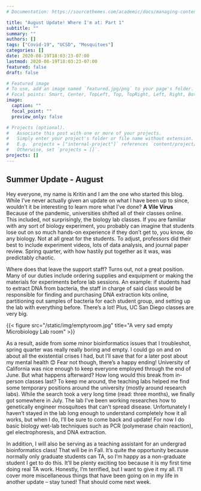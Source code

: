 ```yaml
---
# Documentation: https://sourcethemes.com/academic/docs/managing-content/

title: "August Update! Where I'm at: Part 1"
subtitle: ""
summary: ""
authors: []
tags: ["Covid-19", "UCSD", "Mosquitoes"]
categories: []
date: 2020-08-19T18:03:23-07:00
lastmod: 2020-08-19T18:03:23-07:00
featured: false
draft: false

# Featured image
# To use, add an image named `featured.jpg/png` to your page's folder.
# Focal points: Smart, Center, TopLeft, Top, TopRight, Left, Right, BottomLeft, Bottom, BottomRight.
image:
  caption: ""
  focal_point: ""
  preview_only: false

# Projects (optional).
#   Associate this post with one or more of your projects.
#   Simply enter your project's folder or file name without extension.
#   E.g. `projects = ["internal-project"]` references `content/project/deep-learning/index.md`.
#   Otherwise, set `projects = []`.
projects: []
---
```

## Summer Update - August

Hey everyone, my name is Kritin and I am the one who started this blog. While I’ve never actually given an update on what I have been up to since, wouldn’t it be interesting to learn more what I’ve done? 
**A Vile Virus**
Because of the pandemic, universities shifted all of their classes online. This included, not surprisingly, the biology lab classes. If you are familiar with any sort of biology experiment, you probably can imagine that students lose out on so much hands-on experience if they don’t get to, you know, do any biology. Not at all great for the students. To adjust, professors did their best to include experiment videos, lots of data analysis, and journal paper review. Spring quarter, with how hastily put together as it was, was predictably chaotic. 

Where does that leave the support staff? Turns out, not a great position. Many of our duties include ordering supplies and exquipment or making the materials for experiments before lab sessions. An example: if students had to extract DNA from bacteria, the staff in charge of said class would be responsible for finding and purchasing DNA extraction kits online, partitioning out samples of bacteria for each student group, and setting up the lab with everything before. There’s a lot! Plus, UC San Diego classes are very big. 

{{< figure src="/static/img/emptyroom.jpg" title="A very sad empty Microbiology Lab room" >}}


As a result, aside from some minor bioinformatics issues that I troubleshot, spring quarter was really really boring and empty. I could go on and on about all the existential crises I had, but I’ll save that for a later post about my mental health 😊 Fear not though, there’s a happy ending! 
University of California was nice enough to keep everyone employed through the end of June. But what happens afterward? How long would this break from in-person classes last? To keep me around, the teaching labs helped me find some temporary positions around the university (mostly around research labs). While the search took a very long time (read: three months), we finally got somewhere in July. 
The lab I’ve been working researches how to genetically engineer mosquitoes that can’t spread disease. Unfortunately I haven’t stayed in the lab long enough to understand completely how it all works, but when I do, I’ll be sure to come back and update! For now I do basic biology wet-lab techniques such as PCR (polymerase chain reaction), gel electrophoresis, and DNA extraction. 


In addition, I will also be serving as a teaching assistant for an undergrad bioinformatics class! That will be in Fall. It’s quite the opportunity because normally only graduate students can TA, so I’m happy as a non-graduate student I get to do this. It’ll be plenty exciting too because it is my first time doing real TA work. Honestly, I’m terrified, but I want to give it my all. 
I’ll cover more miscellaneous things that have been going on in my life in another update – stay tuned! That should come next week.
